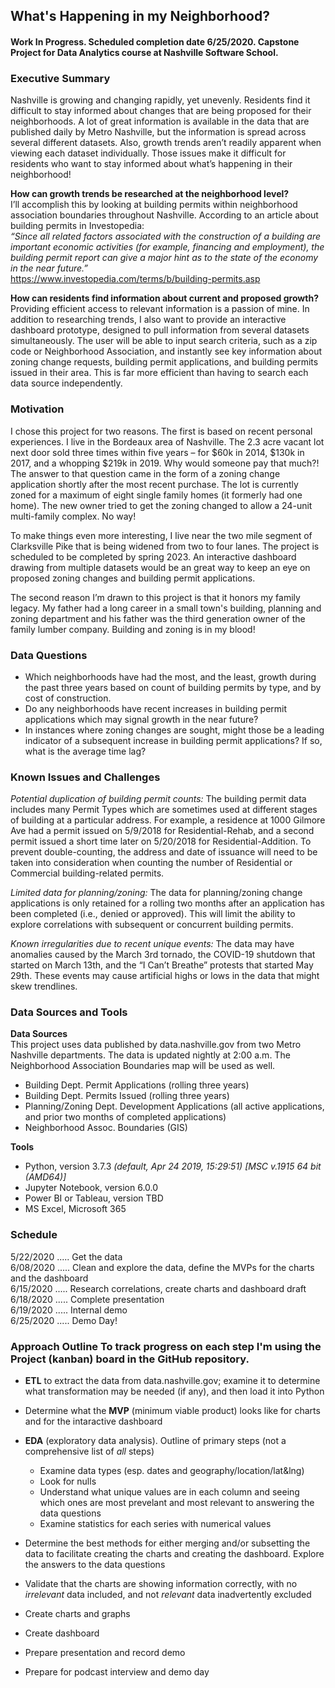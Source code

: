 ## **What's Happening in my Neighborhood?**
#### Work In Progress. Scheduled completion date 6/25/2020. Capstone Project for Data Analytics course at Nashville Software School. 

### **Executive Summary**
Nashville is growing and changing rapidly, yet unevenly. Residents find it difficult to stay informed about changes that are being proposed for their neighborhoods. A lot of great information is available in the data that are published daily by Metro Nashville, but the information is spread across several different datasets. Also, growth trends aren’t readily apparent when viewing each dataset individually. Those issues make it difficult for residents who want to stay informed about what’s happening in their neighborhood!   

**How can growth trends be researched at the neighborhood level?**   
I’ll accomplish this by looking at building permits within neighborhood association boundaries throughout Nashville. According to an article about building permits in Investopedia:   
*“Since all related factors associated with the construction of a building are important economic activities (for example, financing and employment), the building permit report can give a major hint as to the state of the economy in the near future.”*  
	https://www.investopedia.com/terms/b/building-permits.asp   

**How can residents find information about current and proposed growth?**  
Providing efficient access to relevant information is a passion of mine. In addition to researching trends, I also want to provide an interactive dashboard prototype, designed to pull information from several datasets simultaneously. The user will be able to input search criteria, such as a zip code or Neighborhood Association, and instantly see key information about zoning change requests, building permit applications, and building permits issued in their area. This is far more efficient than having to search each data source independently.  

### **Motivation**   
I chose this project for two reasons. The first is based on recent personal experiences. I live in the Bordeaux area of Nashville. The 2.3 acre vacant lot next door sold three times within five years – for $60k in 2014, $130k in 2017, and a whopping $219k in 2019. Why would someone pay that much?! The answer to that question came in the form of a zoning change application shortly after the most recent purchase. The lot is currently zoned for a maximum of eight single family homes (it formerly had one home). The new owner tried to get the zoning changed to allow a 24-unit multi-family complex. No way!   

To make things even more interesting, I live near the two mile segment of Clarksville Pike that is being widened from two to four lanes. The project is scheduled to be completed by spring 2023. An interactive dashboard drawing from multiple datasets would be an great way to keep an eye on proposed zoning changes and building permit applications. 

The second reason I’m drawn to this project is that it honors my family legacy. My father had a long career in a small town's building, planning and zoning department and his father was the third generation owner of the family lumber company. Building and zoning is in my blood!

### **Data Questions**  
- Which neighborhoods have had the most, and the least, growth during the past three years based on count of building permits by type, and by cost of construction.   
- Do any neighborhoods have recent increases in building permit applications which may signal growth in the near future?   
- In instances where zoning changes are sought, might those be a leading indicator of a subsequent increase in building permit applications? If so, what is the average time lag?    

### **Known Issues and Challenges**   
*Potential duplication of building permit counts:* The building permit data includes many Permit Types which are sometimes used at different stages of building at a particular address. For example, a residence at 1000 Gilmore Ave had a permit issued on 5/9/2018 for Residential-Rehab, and a second permit issued a short time later on 5/20/2018 for Residential-Addition. To prevent double-counting, the address and date of issuance will need to be taken into consideration when counting the number of Residential or Commercial building-related permits.   

*Limited data for planning/zoning:* The data for planning/zoning change applications is only retained for a rolling two months after an application has been completed (i.e., denied or approved). This will limit the ability to explore correlations with subsequent or concurrent building permits.   

*Known irregularities due to recent unique events:* The data may have anomalies caused by the March 3rd tornado, the COVID-19 shutdown that started on March 13th, and the “I Can’t Breathe” protests that started May 29th. These events may cause artificial highs or lows in the data that might skew trendlines.  

### **Data Sources and Tools**   
**Data Sources**   
This project uses data published by data.nashville.gov from two Metro Nashville departments. The data is updated nightly at 2:00 a.m. The Neighborhood Association Boundaries map will be used as well.    
- Building Dept. Permit Applications (rolling three years) 
- Building Dept. Permits Issued (rolling three years) 
- Planning/Zoning Dept. Development Applications (all active applications, and prior two months of completed applications) 
- Neighborhood Assoc. Boundaries (GIS) 

**Tools**
- Python, version 3.7.3 *(default, Apr 24 2019, 15:29:51) [MSC v.1915 64 bit (AMD64)]*   
- Jupyter Notebook, version 6.0.0   
- Power BI or Tableau, version TBD   
- MS Excel, Microsoft 365     

### **Schedule**
5/22/2020 ..... Get the data   
6/08/2020 ..... Clean and explore the data, define the MVPs for the charts and the dashboard   
6/15/2020 ..... Research correlations, create charts and dashboard draft  
6/18/2020 ..... Complete presentation    
6/19/2020 ..... Internal demo  
6/25/2020  ..... Demo Day!  

### **Approach Outline**  To track progress on each step I'm using the Project (kanban) board in the GitHub repository. 

- **ETL** to extract the data from data.nashville.gov; examine it to determine what transformation may be needed (if any), and then load it into Python

- Determine what the **MVP** (minimum viable product) looks like for charts and for the intaractive dashboard

- **EDA** (exploratory data analysis). Outline of primary steps (not a comprehensive list of *all* steps)  
    - Examine data types (esp. dates and geography/location/lat&lng)  
    - Look for nulls  
    - Understand what unique values are in each column and seeing which ones are most prevelant and most relevant to answering the data questions
    - Examine statistics for each series with numerical values  


- Determine the best methods for either merging and/or subsetting the data to facilitate creating the charts and creating the dashboard. Explore the answers to the data questions

- Validate that the charts are showing information correctly, with no *irrelevant* data included, and not *relevant* data inadvertently excluded

- Create charts and graphs

- Create dashboard

- Prepare presentation and record demo

- Prepare for podcast interview and demo day



